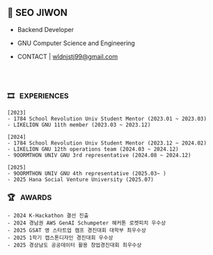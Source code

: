 ## 👤 SEO JIWON 
- Backend Developer
- GNU Computer Science and Engineering


- CONTACT  |  wldnjstj99@gmail.com

<br>
<br>

### 🎞️ &nbsp; EXPERIENCES
```
[2023]
- 1784 School Revolution Univ Student Mentor (2023.01 ~ 2023.03)
- LIKELION GNU 11th member (2023.03 ~ 2023.12)

[2024]
- 1784 School Revolution Univ Student Mentor (2023.12 ~ 2024.02)
- LIKELION GNU 12th operations team (2024.03 ~ 2024.12)
- 9OORMTHON UNIV GNU 3rd representative (2024.08 ~ 2024.12)

[2025]
- 9OORMTHON UNIV GNU 4th representative (2025.03~ )
- 2025 Hana Social Venture University (2025.07)
```

### 🏆 &nbsp; AWARDS
```
- 2024 K-Hackathon 결선 진출
- 2024 경남권 AWS GenAI Schumpeter 해커톤 로켓피치 우수상
- 2025 GSAT 영 스타트업 캠프 경진대회 대학부 최우수상
- 2025 1학기 캡스톤디자인 경진대회 우수상
- 2025 경상남도 공공데이터 활용 창업경진대회 최우수상
```
